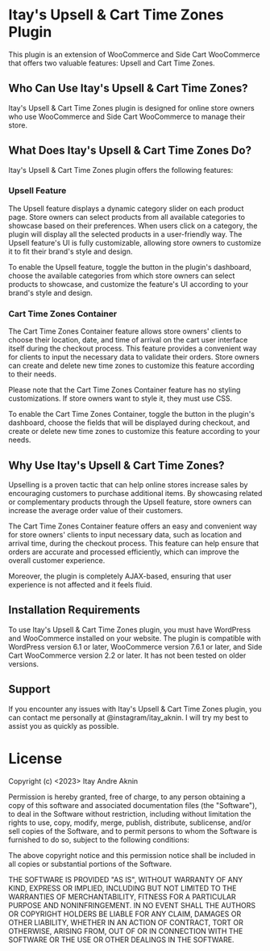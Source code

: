 # Itay's Upsell & Cart Time Zones Plugin

This plugin is an extension of WooCommerce and Side Cart WooCommerce that offers two valuable features: Upsell and Cart Time Zones.

## Who Can Use Itay's Upsell & Cart Time Zones?

Itay's Upsell & Cart Time Zones plugin is designed for online store owners who use WooCommerce and Side Cart WooCommerce to manage their store.

## What Does Itay's Upsell & Cart Time Zones Do?

Itay's Upsell & Cart Time Zones plugin offers the following features:

### Upsell Feature

The Upsell feature displays a dynamic category slider on each product page. Store owners can select products from all available categories to showcase based on their preferences. When users click on a category, the plugin will display all the selected products in a user-friendly way. The Upsell feature's UI is fully customizable, allowing store owners to customize it to fit their brand's style and design.

To enable the Upsell feature, toggle the button in the plugin's dashboard, choose the available categories from which store owners can select products to showcase, and customize the feature's UI according to your brand's style and design.

### Cart Time Zones Container

The Cart Time Zones Container feature allows store owners' clients to choose their location, date, and time of arrival on the cart user interface itself during the checkout process. This feature provides a convenient way for clients to input the necessary data to validate their orders. Store owners can create and delete new time zones to customize this feature according to their needs.

Please note that the Cart Time Zones Container feature has no styling customizations. If store owners want to style it, they must use CSS.

To enable the Cart Time Zones Container, toggle the button in the plugin's dashboard, choose the fields that will be displayed during checkout, and create or delete new time zones to customize this feature according to your needs.

## Why Use Itay's Upsell & Cart Time Zones?

Upselling is a proven tactic that can help online stores increase sales by encouraging customers to purchase additional items. By showcasing related or complementary products through the Upsell feature, store owners can increase the average order value of their customers.

The Cart Time Zones Container feature offers an easy and convenient way for store owners' clients to input necessary data, such as location and arrival time, during the checkout process. This feature can help ensure that orders are accurate and processed efficiently, which can improve the overall customer experience.

Moreover, the plugin is completely AJAX-based, ensuring that user experience is not affected and it feels fluid.

## Installation Requirements

To use Itay's Upsell & Cart Time Zones plugin, you must have WordPress and WooCommerce installed on your website. The plugin is compatible with WordPress version 6.1 or later, WooCommerce version 7.6.1 or later, and Side Cart WooCommerce version 2.2 or later. It has not been tested on older versions.

## Support

If you encounter any issues with Itay's Upsell & Cart Time Zones plugin, you can contact me personally at @instagram/itay_aknin. I will try my best to assist you as quickly as possible.

# License

Copyright (c) <2023> Itay Andre Aknin

Permission is hereby granted, free of charge, to any person obtaining a copy
of this software and associated documentation files (the "Software"), to deal
in the Software without restriction, including without limitation the rights
to use, copy, modify, merge, publish, distribute, sublicense, and/or sell
copies of the Software, and to permit persons to whom the Software is
furnished to do so, subject to the following conditions:

The above copyright notice and this permission notice shall be included in all
copies or substantial portions of the Software.

THE SOFTWARE IS PROVIDED "AS IS", WITHOUT WARRANTY OF ANY KIND, EXPRESS OR
IMPLIED, INCLUDING BUT NOT LIMITED TO THE WARRANTIES OF MERCHANTABILITY,
FITNESS FOR A PARTICULAR PURPOSE AND NONINFRINGEMENT. IN NO EVENT SHALL THE
AUTHORS OR COPYRIGHT HOLDERS BE LIABLE FOR ANY CLAIM, DAMAGES OR OTHER
LIABILITY, WHETHER IN AN ACTION OF CONTRACT, TORT OR OTHERWISE, ARISING FROM,
OUT OF OR IN CONNECTION WITH THE SOFTWARE OR THE USE OR OTHER DEALINGS IN THE
SOFTWARE.
